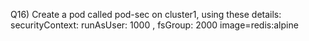 Q16) Create a pod called pod-sec on cluster1, using these details: securityContext: runAsUser: 1000 , fsGroup: 2000 image=redis:alpine
